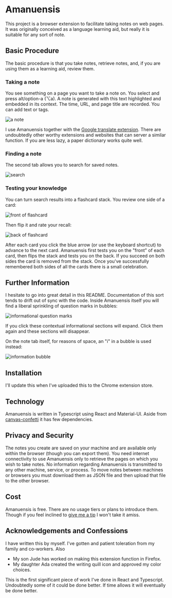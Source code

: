 # Amanuensis

This project is a browser extension to facilitate taking notes on web pages. It was originally conceived
as a language learning aid, but really it is suitable for any sort of note.

## Basic Procedure

The basic procedure is that you take notes, retrieve notes, and, if you are using them as a learning aid, review them.

### Taking a note

You see something on a page you want to take a note on. You select and press alt/option-a (⌥a). A note is generated with this
text highlighted and embedded in its context. The time, URL, and page title are recorded. You can add text or tags.

![a note](docs/images/note.png)

I use Amanuensis together with the
[Google translate extension](https://chrome.google.com/webstore/detail/google-translate/aapbdbdomjkkjkaonfhkkikfgjllcleb).
There are undoubtedly other worthy extensions and websites that can server a similar function. If you are less lazy, a paper
dictionary works quite well.

### Finding a note

The second tab allows you to search for saved notes.

![search](docs/images/search.png)

### Testing your knowledge

You can turn search results into a flashcard stack. You review one side of a card:

![front of flashcard](docs/images/card_front.png)

Then flip it and rate your recall:

![back of flashcard](docs/images/card_back.png)

After each card you click the blue arrow (or use the keyboard shortcut) to advance to the next card. Amanuensis first tests
you on the "front" of each card, then flips the stack and tests you on the back. If you succeed on both sides the card is
removed from the stack. Once you've successfully remembered both sides of all the cards there is a small celebration.

## Further Information

I hesitate to go into great detail in this README. Documentation of this sort tends to drift out of sync with
the code. Inside Amanuensis itself you will find a liberal sprinkling of question marks in bubbles:

![informational question marks](docs/images/config.png)

If you click these contextual informational sections will expand. Click them again and these sections will disappear.

On the note tab itself, for reasons of space, an "i" in a bubble is used instead:

![information bubble](docs/images/bubble_i.png)

## Installation

I'll update this when I've uploaded this to the Chrome extension store.

## Technology

Amanuensis is written in Typescript using React and Material-UI. Aside from
[canvas-confetti](https://www.npmjs.com/package/canvas-confetti/v/1.0.0) it has few dependencies.

## Privacy and Security

The notes you create are saved on your machine and are available only within the browser (though you can export them).
You need internet connectivity to use Amanuensis only to retrieve the pages on which you wish to take notes. No information
regarding Amanuensis is transmitted to any other machine, service, or process. To move notes between machines or browsers
you must download them as JSON file and then upload that file to the other browser.

## Cost

Amanuensis is free. There are no usage tiers or plans to introduce them. Though if you feel inclined to
[give me a tip](https://www.buymeacoffee.com/dfhoughton) I won't take it amiss.

## Acknowledgements and Confessions

I have written this by myself. I've gotten and patient toleration from my family and co-workers. Also
- My son Jude has worked on making this extension function in Firefox.
- My daughter Ada created the writing quill icon and approved my color choices.

This is the first significant piece of work I've done in React and Typescript. Undoubtedly some of it could
be done better. If time allows it will eventually be done better.
